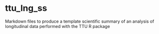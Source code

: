 # ttu_lng_ss
Markdown files to produce a template scientific summary of an analysis of longitudinal data performed with the TTU R package
